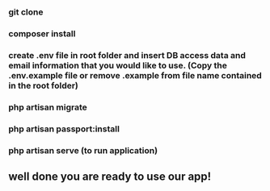 ### git clone

### composer install

### create .env file in root folder and insert DB access data and email information that you would like to use. (Copy the .env.example file or remove .example from file name contained in the root folder)

### php artisan migrate

### php artisan passport:install

### php artisan serve (to run application)

## well done you are ready to use our app!